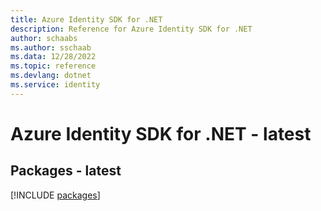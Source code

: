 ```yaml
---
title: Azure Identity SDK for .NET
description: Reference for Azure Identity SDK for .NET
author: schaabs
ms.author: sschaab
ms.data: 12/28/2022
ms.topic: reference
ms.devlang: dotnet
ms.service: identity
---
```

# Azure Identity SDK for .NET - latest
## Packages - latest
[!INCLUDE [packages](identity-index.md)]